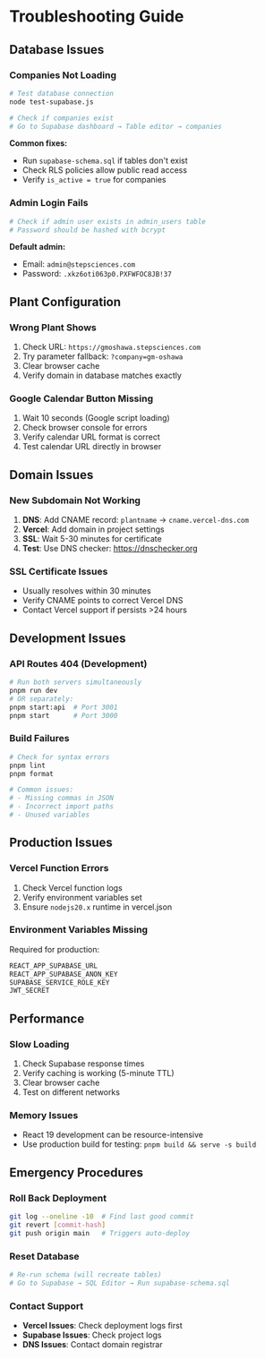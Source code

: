 # Troubleshooting Guide

## Database Issues

### Companies Not Loading
```bash
# Test database connection
node test-supabase.js

# Check if companies exist
# Go to Supabase dashboard → Table editor → companies
```

**Common fixes:**
- Run `supabase-schema.sql` if tables don't exist
- Check RLS policies allow public read access
- Verify `is_active = true` for companies

### Admin Login Fails
```bash
# Check if admin user exists in admin_users table
# Password should be hashed with bcrypt
```

**Default admin:**
- Email: `admin@stepsciences.com`
- Password: `.xkz6oti063p0.PXFWFOC8JB!37`

## Plant Configuration

### Wrong Plant Shows
1. Check URL: `https://gmoshawa.stepsciences.com`
2. Try parameter fallback: `?company=gm-oshawa`
3. Clear browser cache
4. Verify domain in database matches exactly

### Google Calendar Button Missing
1. Wait 10 seconds (Google script loading)
2. Check browser console for errors
3. Verify calendar URL format is correct
4. Test calendar URL directly in browser

## Domain Issues

### New Subdomain Not Working
1. **DNS**: Add CNAME record: `plantname` → `cname.vercel-dns.com`
2. **Vercel**: Add domain in project settings
3. **SSL**: Wait 5-30 minutes for certificate
4. **Test**: Use DNS checker: https://dnschecker.org

### SSL Certificate Issues
- Usually resolves within 30 minutes
- Verify CNAME points to correct Vercel DNS
- Contact Vercel support if persists >24 hours

## Development Issues

### API Routes 404 (Development)
```bash
# Run both servers simultaneously
pnpm run dev
# OR separately:
pnpm start:api  # Port 3001
pnpm start      # Port 3000
```

### Build Failures
```bash
# Check for syntax errors
pnpm lint
pnpm format

# Common issues:
# - Missing commas in JSON
# - Incorrect import paths
# - Unused variables
```

## Production Issues

### Vercel Function Errors
1. Check Vercel function logs
2. Verify environment variables set
3. Ensure `nodejs20.x` runtime in vercel.json

### Environment Variables Missing
Required for production:
```bash
REACT_APP_SUPABASE_URL
REACT_APP_SUPABASE_ANON_KEY
SUPABASE_SERVICE_ROLE_KEY
JWT_SECRET
```

## Performance

### Slow Loading
1. Check Supabase response times
2. Verify caching is working (5-minute TTL)
3. Clear browser cache
4. Test on different networks

### Memory Issues
- React 19 development can be resource-intensive
- Use production build for testing: `pnpm build && serve -s build`

## Emergency Procedures

### Roll Back Deployment
```bash
git log --oneline -10  # Find last good commit
git revert [commit-hash]
git push origin main   # Triggers auto-deploy
```

### Reset Database
```bash
# Re-run schema (will recreate tables)
# Go to Supabase → SQL Editor → Run supabase-schema.sql
```

### Contact Support
- **Vercel Issues**: Check deployment logs first
- **Supabase Issues**: Check project logs
- **DNS Issues**: Contact domain registrar